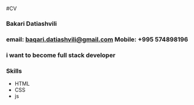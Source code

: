  #CV

### Bakari Datiashvili

### email: baqari.datiashvili@gmail.com  Mobile: +995 574898196


### i want to become full stack developer

### Skills

- HTML
- CSS
- js


